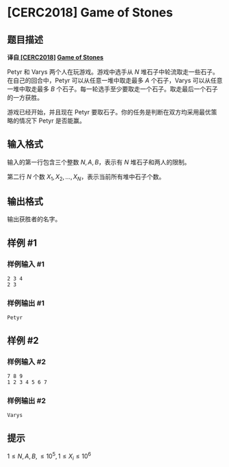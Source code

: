 # [CERC2018] Game of Stones

## 题目描述

**译自[ [CERC2018]](https://contest.felk.cvut.cz/18cerc/) [Game of Stones](https://contest.felk.cvut.cz/18cerc/solved/stones.pdf)**

Petyr 和 Varys 两个人在玩游戏。游戏中选手从 $N$ 堆石子中轮流取走一些石子。在自己的回合中，Petyr 可以从任意一堆中取走最多 $A$ 个石子，Varys 可以从任意一堆中取走最多 $B$ 个石子。每一轮选手至少要取走一个石子。取走最后一个石子的一方获胜。

游戏已经开始，并且现在 Petyr 要取石子。你的任务是判断在双方均采用最优策略的情况下 Petyr 是否能赢。

## 输入格式

输入的第一行包含三个整数 $N,A,B$，表示有 $N$ 堆石子和两人的限制。

第二行 $N$ 个数 $X_1,X_2,…,X_N$，表示当前所有堆中石子个数。

## 输出格式

输出获胜者的名字。

## 样例 #1

### 样例输入 #1
```
2 3 4
2 3
```

### 样例输出 #1

```
Petyr
```

## 样例 #2

### 样例输入 #2
```
7 8 9
1 2 3 4 5 6 7
```

### 样例输出 #2

```
Varys
```

## 提示

$1≤N,A,B,≤10^5,1≤X_i≤10^6$
